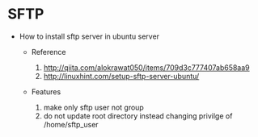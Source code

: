 # SFTP

* How to install sftp server in ubuntu server
	- Reference
		1) http://qiita.com/alokrawat050/items/709d3c777407ab658aa9
		2) http://linuxhint.com/setup-sftp-server-ubuntu/

	- Features
		1) make only sftp user not group
		2) do not update root directory instead changing privilge of /home/sftp_user
